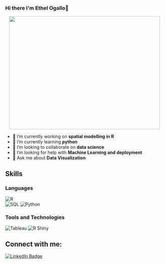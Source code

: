 ### Hi there I'm Ethel Ogallo👋

<div align = 'center'>
  <img src="https://giphy.com/embed/uizPoFUVU1R2hTLTPF/giphy.gif" width="480" height="360" />
</div>  


- 🔭 I’m currently working on **spatial  modelling in R**
- 🌱 I’m currently learning  **python**
- 👯 I’m looking to collaborate on **data science**
- 🤔 I’m looking for help with **Machine Learning and deployment**
- 💬 Ask me about **Data Visualization**


## Skills

### Languages
![R](https://img.shields.io/badge/R-276DC3?style=for-the-badge&logo=r&logoColor=white)  
![SQL](https://img.shields.io/badge/SQL-FF5733?style=for-the-badge&logo=sql&logoColor=white)
![Python](https://img.shields.io/badge/Python-3776AB?style=for-the-badge&logo=python&logoColor=white)

### Tools and Technologies
![Tableau](https://img.shields.io/badge/Tableau-E97627?style=for-the-badge&logo=tableau&logoColor=white)
![R Shiny](https://img.shields.io/badge/R_Shiny-006400?style=for-the-badge&logo=R&logoColor=white)



## Connect with me:
<div id="badges">
  <a href=https://www.linkedin.com/in/ethel-ogallo-8bb08893/)>
    <img src="https://img.shields.io/badge/LinkedIn-blue?style=for-the-badge&logo=linkedin&logoColor=white" alt="LinkedIn Badge"/>

<!--
**Ethel-Ogallo/Ethel-Ogallo** is a ✨ _special_ ✨ repository because its `README.md` (this file) appears on your GitHub profile.

Here are some ideas to get you started:

- 🔭 I’m currently working on ...
- 🌱 I’m currently learning ...
- 👯 I’m looking to collaborate on ...
- 🤔 I’m looking for help with ...
- 💬 Ask me about ...
- 📫 How to reach me: ...
- 😄 Pronouns: ...
- ⚡ Fun fact: ...
-->
